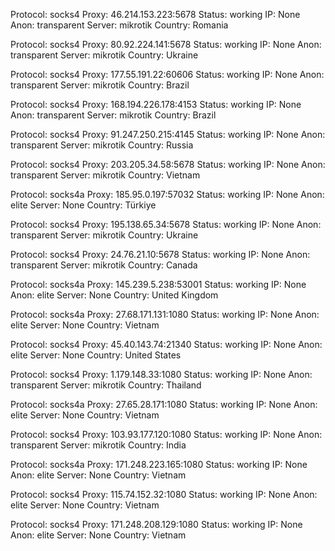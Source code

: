 Protocol: socks4
Proxy: 46.214.153.223:5678
Status: working
IP: None
Anon: transparent
Server: mikrotik
Country: Romania

Protocol: socks4
Proxy: 80.92.224.141:5678
Status: working
IP: None
Anon: transparent
Server: mikrotik
Country: Ukraine

Protocol: socks4
Proxy: 177.55.191.22:60606
Status: working
IP: None
Anon: transparent
Server: mikrotik
Country: Brazil

Protocol: socks4
Proxy: 168.194.226.178:4153
Status: working
IP: None
Anon: transparent
Server: mikrotik
Country: Brazil

Protocol: socks4
Proxy: 91.247.250.215:4145
Status: working
IP: None
Anon: transparent
Server: mikrotik
Country: Russia

Protocol: socks4
Proxy: 203.205.34.58:5678
Status: working
IP: None
Anon: transparent
Server: mikrotik
Country: Vietnam

Protocol: socks4a
Proxy: 185.95.0.197:57032
Status: working
IP: None
Anon: elite
Server: None
Country: Türkiye

Protocol: socks4
Proxy: 195.138.65.34:5678
Status: working
IP: None
Anon: transparent
Server: mikrotik
Country: Ukraine

Protocol: socks4
Proxy: 24.76.21.10:5678
Status: working
IP: None
Anon: transparent
Server: mikrotik
Country: Canada

Protocol: socks4a
Proxy: 145.239.5.238:53001
Status: working
IP: None
Anon: elite
Server: None
Country: United Kingdom

Protocol: socks4a
Proxy: 27.68.171.131:1080
Status: working
IP: None
Anon: elite
Server: None
Country: Vietnam

Protocol: socks4
Proxy: 45.40.143.74:21340
Status: working
IP: None
Anon: elite
Server: None
Country: United States

Protocol: socks4
Proxy: 1.179.148.33:1080
Status: working
IP: None
Anon: transparent
Server: mikrotik
Country: Thailand

Protocol: socks4a
Proxy: 27.65.28.171:1080
Status: working
IP: None
Anon: elite
Server: None
Country: Vietnam

Protocol: socks4
Proxy: 103.93.177.120:1080
Status: working
IP: None
Anon: transparent
Server: mikrotik
Country: India

Protocol: socks4a
Proxy: 171.248.223.165:1080
Status: working
IP: None
Anon: elite
Server: None
Country: Vietnam

Protocol: socks4
Proxy: 115.74.152.32:1080
Status: working
IP: None
Anon: elite
Server: None
Country: Vietnam

Protocol: socks4
Proxy: 171.248.208.129:1080
Status: working
IP: None
Anon: elite
Server: None
Country: Vietnam

